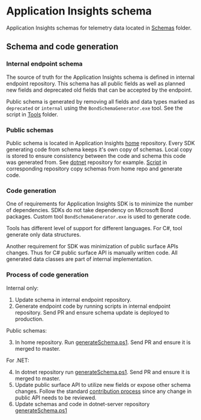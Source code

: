 # Application Insights schema

Application Insights schemas for telemetry data located in [Schemas](/Schemas) folder.


## Schema and code generation

### Internal endpoint schema

The source of truth for the Application Insights schema is defined in internal endpoint repository. This schema has all public fields as well as planned new fields and deprecated old fields that can be accepted by the endpoint. 

Public schema is generated by removing all fields and data types marked as `deprecated` or `internal` using the `BondSchemaGenerator.exe` tool. See the script in [Tools](/Tools) folder.

### Public schemas

Public schema is located in Application Insights [home](github.com/microsoft/applicationinsights-home) repository. Every SDK generating code from schema keeps it's own copy of schemas. Local copy is stored to ensure consistency between the code and schema this code was generated from. See [dotnet](https://github.com/Microsoft/ApplicationInsights-dotnet/tree/develop/Schema/PublicSchema) repository for example. [Script](https://github.com/Microsoft/ApplicationInsights-dotnet/blob/develop/Schema/generateSchema.ps1) in corresponding repository copy schemas from home repo and generate code.

### Code generation

One of requirements for Application Insights SDK is to minimize the number of dependencies. SDKs do not take dependency on Microsoft Bond packages. Custom tool `BondSchemaGenerator.exe` is used to generate code.

Tools has different level of support for different languages. For C#, tool generate only data structures. 

Another requirement for SDK was minimization of public surface APIs changes. Thus for C# public surface API is manually written code. All generated data classes are part of internal implementation.

### Process of code generation

Internal only:

1. Update schema in internal endpoint repository. 
2. Generate endpoint code by running scripts in internal endpoint repository. Send PR and ensure schema update is deployed to production. 

Public schemas:

3. In home repository. Run [generateSchema.ps1](https://github.com/Microsoft/ApplicationInsights-dotnet/blob/develop/Schema/generateSchema.ps1). Send PR and ensure it is merged to master.

For .NET:

4. In dotnet repository run [generateSchema.ps1](https://github.com/Microsoft/ApplicationInsights-dotnet/blob/develop/Schema/generateSchema.ps1). Send PR and ensure it is merged to master.
5. Update public surface API to utilize new fields or expose other schema changes. Follow the standard [contribution process](https://github.com/Microsoft/ApplicationInsights-dotnet/blob/develop/.github/CONTRIBUTING.md) since any change in public API needs to be reviewed.
6. Update schemas and code in dotnet-server repository [generateSchema.ps1](https://github.com/Microsoft/ApplicationInsights-dotnet-server/blob/develop/Schema/generateSchema.ps1)